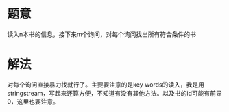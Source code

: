 # 题意
读入n本书的信息，接下来m个询问，对每个询问找出所有符合条件的书

# 解法
对每个询问直接暴力找就行了。主要要注意的是key words的读入，我是用stringstream，写起来还算方便，不知道有没有其他方法。以及书的id可能有前导0，这里也要注意。